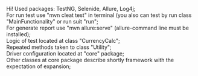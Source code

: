 Hi!
Used packages: TestNG, Selenide, Allure, Log4j;<br/>
For run test use "mvn cleat test" in terminal (you also can test by run class "MainFunctionality" or run suit "run";<br/>
For generate report use "mvn allure:serve" (allure-command line must be installed);<br/>
Logic of test located at class "CurrencyCalc";<br/>
Repeated methods taken to class "Utility";<br/>
Driver configuration located at "core" package;<br/>
Other classes at core package describe shortly framework with the expectation of expansion;<br/>
